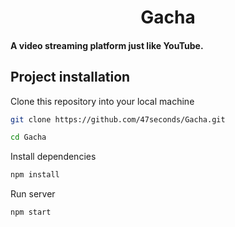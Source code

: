 # <center>Gacha</center>

#### A video streaming platform just like YouTube.

## Project installation
Clone this repository into your local machine
```sh
git clone https://github.com/47seconds/Gacha.git

cd Gacha
```

Install dependencies
```sh
npm install
```

Run server
```sh
npm start
```